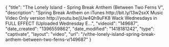 {
    "title": "The Lonely Island - Spring Break Anthem (Between Two Ferns V",
    "description": "Spring Break Anthem on iTunes http:\/\/bit.ly\/13w2sxX Music Video Only version http:\/\/youtu.be\/jUw4Qh9uFK8 Wack Wednesdays in FULL EFFECT (Uploaded Wednesday E...",
    "videoid": "149687",
    "date_created": "1396559862",
    "date_modified": "1418181242",
    "type": "captivate",
    "layout": "video",
    "url": "\/v\/the-lonely-island-spring-break-anthem-between-two-ferns-v\/149687"
}